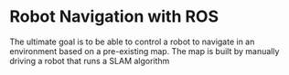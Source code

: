 # Robot Navigation with ROS

The ultimate goal is to be able to control a robot to navigate in an environment based on a pre-existing map.
The map is built by manually driving a robot that runs a SLAM algorithm
